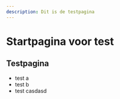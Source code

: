 ```yaml
---
description: Dit is de testpagina
---
```


# Startpagina voor test

## Testpagina

* test a
* test b
* test casdasd

